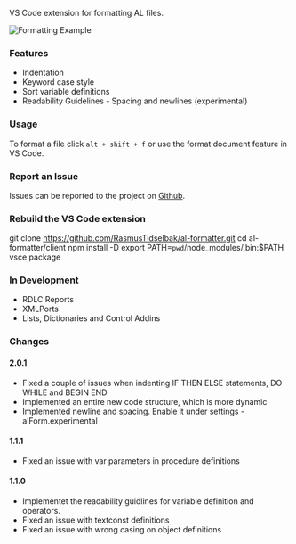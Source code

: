 VS Code extension for formatting AL files.

![Formatting Example](https://bytebucket.org/rasmustidselbak/al-formatter/raw/470a9f1d65f008614d7267d097335b919e359257/client/images/al_formatter.gif)


### Features
- Indentation
- Keyword case style
- Sort variable definitions
- Readability Guidelines - Spacing and newlines (experimental)

### Usage
To format a file click `alt + shift + f` or use the format document feature in VS Code.

### Report an Issue
Issues can be reported to the project on [Github](https://github.com/RasmusTidselbak/al-formatter/issues).

### Rebuild the VS Code extension

 git clone https://github.com/RasmusTidselbak/al-formatter.git
 cd al-formatter/client
 npm install -D
 export PATH=`pwd`/node_modules/.bin:$PATH
 vsce package

### In Development
- RDLC Reports
- XMLPorts
- Lists, Dictionaries and Control Addins

### Changes
#### 2.0.1
- Fixed a couple of issues when indenting IF THEN ELSE statements, DO WHILE and BEGIN END
- Implemented an entire new code structure, which is more dynamic
- Implemented newline and spacing. Enable it under settings - alForm.experimental

#### 1.1.1
- Fixed an issue with var parameters in procedure definitions

#### 1.1.0
- Implementet the readability guidlines for variable definition and operators.
- Fixed an issue with textconst definitions
- Fixed an issue with wrong casing on object definitions
